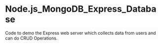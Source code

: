 # Node.js_MongoDB_Express_Database
Code to demo the Express web server which collects data from users and can do CRUD Operations.
